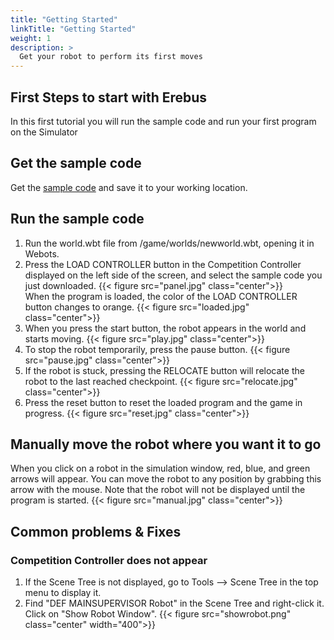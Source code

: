```yaml
---
title: "Getting Started"
linkTitle: "Getting Started"
weight: 1
description: >
  Get your robot to perform its first moves
---
```


## First Steps to start with Erebus
In this first tutorial you will run the sample code and run your first program on the Simulator

## Get the sample code
Get the [sample code](sample.py) and save it to your working location.


## Run the sample code
1. Run the world.wbt file from /game/worlds/newworld.wbt, opening it in Webots.
1. Press the LOAD CONTROLLER button in the Competition Controller displayed on the left side of the screen, and select the sample code you just downloaded.
{{< figure src="panel.jpg" class="center">}}  
When the program is loaded, the color of the LOAD CONTROLLER button changes to orange.
{{< figure src="loaded.jpg" class="center">}}  
1. When you press the start button, the robot appears in the world and starts moving.
{{< figure src="play.jpg" class="center">}}  
1. To stop the robot temporarily, press the pause button.
{{< figure src="pause.jpg" class="center">}}  
1. If the robot is stuck, pressing the RELOCATE button will relocate the robot to the last reached checkpoint.
{{< figure src="relocate.jpg" class="center">}}  
1. Press the reset button to reset the loaded program and the game in progress.
{{< figure src="reset.jpg" class="center">}}  


## Manually move the robot where you want it to go
When you click on a robot in the simulation window, red, blue, and green arrows will appear. You can move the robot to any position by grabbing this arrow with the mouse. Note that the robot will not be displayed until the program is started.
{{< figure src="manual.jpg" class="center">}}  

## Common problems & Fixes
### Competition Controller does not appear
1. If the Scene Tree is not displayed, go to Tools --> Scene Tree in the top menu to display it.
2. Find "DEF MAINSUPERVISOR Robot" in the Scene Tree and right-click it. Click on "Show Robot Window".
{{< figure src="showrobot.png" class="center" width="400">}}  
